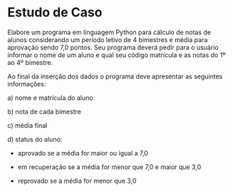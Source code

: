 
# Estudo de Caso

Elabore um programa em linguagem Python para cálculo de notas de alunos considerando um período letivo de 4 bimestres e média para aprovação sendo 7,0 pontos. Seu programa deverá pedir para o usuário informar o nome de um aluno e qual seu código matrícula e as notas do 1º ao 4º bimestre.

Ao final da inserção dos dados o programa deve apresentar as seguintes informações:

a) nome e matrícula do aluno

b) nota de cada bimestre

c) média final

d) status do aluno:

- aprovado se a média for maior ou igual a 7,0

- em recuperação se a média for menor que 7,0  e maior que 3,0

- reprovado se a média for menor que 3,0
